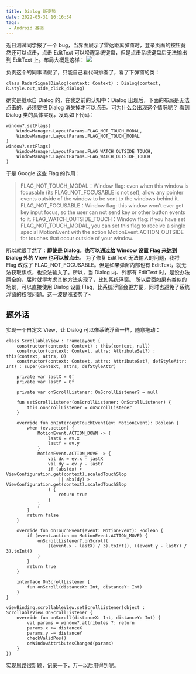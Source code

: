 ```yaml
---
title: Dialog 新姿势
date: 2022-05-31 16:16:34
tags:
 - Android 基础
---
```

近日测试同学报了一个 bug，当界面展示了雷达距离弹窗时，登录页面的按钮竟然还可以点击，点击 EditText 可以唤醒系统键盘，但是点击系统键盘后无法输出到 EditText 上。布局大概是这样：
![](https://images-1258496336.cos.ap-chengdu.myqcloud.com/2022/WechatIMG354.png)

<!-- more -->

负责这个的同事请假了，只能自己看代码排查了，看了下弹窗的类：
```
class RadarSignalDialog(context: Context) : Dialog(context, R.style.out_side_click_dialog)
```
确实是继承自 Dialog 的，在我之前的认知中：Dialog 出现后，下面的布局是无法点击的，必须要把 Dialog 消失掉才可以点击。可为什么会出现这个情况呢？
看到 Dialog 类的具体实现，发现如下代码：
```
window?.setFlags(
    WindowManager.LayoutParams.FLAG_NOT_TOUCH_MODAL,
    WindowManager.LayoutParams.FLAG_NOT_TOUCH_MODAL
)
window?.setFlags(
    WindowManager.LayoutParams.FLAG_WATCH_OUTSIDE_TOUCH,
    WindowManager.LayoutParams.FLAG_WATCH_OUTSIDE_TOUCH
)
```
于是 Google 这些 Flag 的作用：
> FLAG_NOT_TOUCH_MODAL：Window flag: even when this window is focusable (its FLAG_NOT_FOCUSABLE is not set), allow any pointer events outside of the window to be sent to the windows behind it.
FLAG_NOT_FOCUSABLE：Window flag: this window won't ever get key input focus, so the user can not send key or other button events to it.
FLAG_WATCH_OUTSIDE_TOUCH：Window flag: if you have set FLAG_NOT_TOUCH_MODAL, you can set this flag to receive a single special MotionEvent with the action MotionEvent.ACTION_OUTSIDE for touches that occur outside of your window.

所以就很了然了：**即使是 Dialog，也可以通过给 Window 设置 Flag 来达到 Dialog 外的 View 也可以被点击**。
为了修复 EditText 无法输入的问题，我将 Flag 改成了 FLAG_NOT_FOCUSABLE。但是如果弹窗内部也有 EditText，就无法获取焦点，也没法输入了。所以，当 Dialog 内、外都有 EditText 时，是没办法两全的，届时就得考虑其他方法实现了，比如系统浮窗。
所以后面如果有类似的场景，可以直接使用 Dialog 设置 Flag，比系统浮窗会更方便，同时也避免了系统浮窗的权限问题。这一波是涨姿势了~

## 题外话
实现一个自定义 View，让 Dialog 可以像系统浮窗一样，随意拖动：
```
class ScrollableView : FrameLayout {
    constructor(context: Context) : this(context, null)
    constructor(context: Context, attrs: AttributeSet?) : this(context, attrs, 0)
    constructor(context: Context, attrs: AttributeSet?, defStyleAttr: Int) : super(context, attrs, defStyleAttr)

    private var lastX = 0f
    private var lastY = 0f

    private var onScrollListener: OnScrollListener? = null

    fun setScrollListener(onScrollListener: OnScrollListener) {
        this.onScrollListener = onScrollListener
    }

    override fun onInterceptTouchEvent(ev: MotionEvent): Boolean {
        when (ev.action) {
            MotionEvent.ACTION_DOWN -> {
                lastX = ev.x
                lastY = ev.y
            }
            MotionEvent.ACTION_MOVE -> {
                val dx = ev.x - lastX
                val dy = ev.y - lastY
                if (abs(dx) > ViewConfiguration.get(context).scaledTouchSlop
                    || abs(dy) > ViewConfiguration.get(context).scaledTouchSlop
                ) {
                    return true
                }
            }
        }
        return false
    }

    override fun onTouchEvent(event: MotionEvent): Boolean {
        if (event.action == MotionEvent.ACTION_MOVE) {
            onScrollListener?.onScroll(
                ((event.x - lastX) / 3).toInt(), ((event.y - lastY) / 3).toInt()
            )
        }
        return true
    }

    interface OnScrollListener {
        fun onScroll(distanceX: Int, distanceY: Int)
    }
}

viewBinding.scrollableView.setScrollListener(object : ScrollableView.OnScrollListener {
    override fun onScroll(distanceX: Int, distanceY: Int) {
        val params = window?.attributes ?: return
        params.x += distanceX
        params.y -= distanceY
        checkValidPos()
        onWindowAttributesChanged(params)
    }
})
```
实现思路很新颖，记录一下，万一以后用得到呢。
